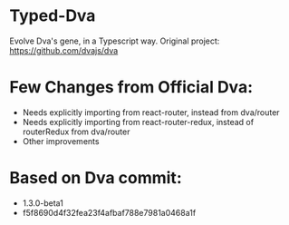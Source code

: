# Typed-Dva
Evolve Dva's gene, in a Typescript way.
Original project: https://github.com/dvajs/dva

# Few Changes from Official Dva:
* Needs explicitly importing from react-router, instead from dva/router
* Needs explicitly importing from react-router-redux, instead of routerRedux from dva/router
* Other improvements

# Based on Dva commit: 
* 1.3.0-beta1
* f5f8690d4f32fea23f4afbaf788e7981a0468a1f
